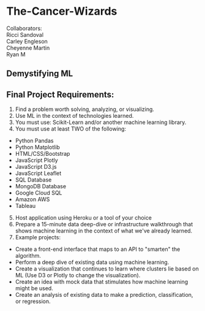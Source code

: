 # The-Cancer-Wizards

Collaborators:<br />
Ricci Sandoval<br />
Carley Engleson<br />
Cheyenne Martin<br />
Ryan M<br />

## Demystifying ML
## Final Project Requirements:
1. Find a problem worth solving, analyzing, or visualizing.
2. Use ML in the context of technologies learned.
3. You must use: Scikit-Learn and/or another machine learning library.
4. You must use at least TWO of the following:
  - Python Pandas
  - Python Matplotlib
  - HTML/CSS/Bootstrap
  - JavaScript Plotly
  - JavaScript D3.js
  - JavaScript Leaflet
  - SQL Database
  - MongoDB Database
  - Google Cloud SQL
  - Amazon AWS
  - Tableau
5. Host application using Heroku or a tool of your choice
6. Prepare a 15-minute data deep-dive or infrastructure walkthrough that shows machine learning in the context of what we've already learned.
7. Example projects:
  - Create a front-end interface that maps to an API to "smarten" the algorithm.
  - Perform a deep dive of existing data using machine learning.
  - Create a visualization that continues to learn where clusters lie based on ML (Use D3 or Plotly to change the visualization).
  - Create an idea with mock data that stimulates how machine learning might be used.
  - Create an analysis of existing data to make a prediction, classification, or regression.
